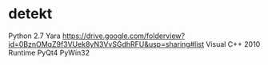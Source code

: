 detekt
======

Python 2.7
Yara
    https://drive.google.com/folderview?id=0BznOMqZ9f3VUek8yN3VvSGdhRFU&usp=sharing#list
    Visual C++ 2010 Runtime
PyQt4
PyWin32
